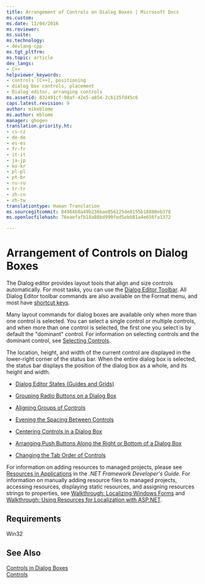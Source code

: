 ```yaml
---
title: Arrangement of Controls on Dialog Boxes | Microsoft Docs
ms.custom: 
ms.date: 11/04/2016
ms.reviewer: 
ms.suite: 
ms.technology:
- devlang-cpp
ms.tgt_pltfrm: 
ms.topic: article
dev_langs:
- C++
helpviewer_keywords:
- controls [C++], positioning
- dialog box controls, placement
- Dialog editor, arranging controls
ms.assetid: 832491cf-98af-42e5-a854-2cb135fd45c6
caps.latest.revision: 9
author: mikeblome
ms.author: mblome
manager: ghogen
translation.priority.ht:
- cs-cz
- de-de
- es-es
- fr-fr
- it-it
- ja-jp
- ko-kr
- pl-pl
- pt-br
- ru-ru
- tr-tr
- zh-cn
- zh-tw
translationtype: Human Translation
ms.sourcegitcommit: 84964b0a49b236bae056125de8155b18880eb378
ms.openlocfilehash: 76eaefafb18a88bd990fed5ebb81a4e656fa1372

---
```

# Arrangement of Controls on Dialog Boxes
The Dialog editor provides layout tools that align and size controls automatically. For most tasks, you can use the [Dialog Editor Toolbar](../mfc/showing-or-hiding-the-dialog-editor-toolbar.md). All Dialog Editor toolbar commands are also available on the Format menu, and most have [shortcut keys](../mfc/accelerator-keys-for-the-dialog-editor.md).  
  
 Many layout commands for dialog boxes are available only when more than one control is selected. You can select a single control or multiple controls, and when more than one control is selected, the first one you select is by default the "dominant" control. For information on selecting controls and the dominant control, see [Selecting Controls](../mfc/selecting-controls.md).  
  
 The location, height, and width of the current control are displayed in the lower-right corner of the status bar. When the entire dialog box is selected, the status bar displays the position of the dialog box as a whole, and its height and width.  
  
-   [Dialog Editor States (Guides and Grids)](../mfc/dialog-editor-states-guides-and-grids.md)  
  
-   [Grouping Radio Buttons on a Dialog Box](../mfc/grouping-radio-buttons-on-a-dialog-box.md)  
  
-   [Aligning Groups of Controls](../mfc/aligning-groups-of-controls.md)  
  
-   [Evening the Spacing Between Controls](../mfc/evening-the-spacing-between-controls.md)  
  
-   [Centering Controls in a Dialog Box](../mfc/centering-controls-in-a-dialog-box.md)  
  
-   [Arranging Push Buttons Along the Right or Bottom of a Dialog Box](../mfc/arranging-push-buttons-along-the-right-or-bottom-of-a-dialog-box.md)  
  
-   [Changing the Tab Order of Controls](../mfc/changing-the-tab-order-of-controls.md)  
  
 For information on adding resources to managed projects, please see [Resources in Applications](http://msdn.microsoft.com/Library/8ad495d4-2941-40cf-bf64-e82e85825890) in the *.NET Framework Developer's Guide.* For information on manually adding resource files to managed projects, accessing resources, displaying static resources, and assigning resources strings to properties, see [Walkthrough: Localizing Windows Forms](http://msdn.microsoft.com/en-us/9a96220d-a19b-4de0-9f48-01e5d82679e5) and [Walkthrough: Using Resources for Localization with ASP.NET](http://msdn.microsoft.com/Library/bb4e5b44-e2b0-48ab-bbe9-609fb33900b6).  
  
## Requirements  
 Win32  
  
## See Also  
 [Controls in Dialog Boxes](../mfc/controls-in-dialog-boxes.md)   
 [Controls](../mfc/controls-mfc.md)




<!--HONumber=Jan17_HO2-->


